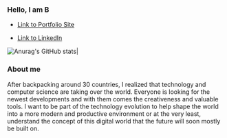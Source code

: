 ### Hello, I am B 
- [Link to Portfolio Site](https://vu-portfolio.herokuapp.com/)

- [Link to LinkedIn](https://www.linkedin.com/in/tram-vu-866250121/)

![Anurag's GitHub stats](https://github-readme-stats.vercel.app/api?username=vubao2303&show_icons=true&theme=nightowl)|

<!--
**vubao2303/vubao2303** is a ✨ _special_ ✨ repository because its `README.md` (this file) appears on your GitHub profile.



Here are some ideas to get you started:

- 🔭 I’m currently working on ...
- 🌱 I’m currently learning ...
- 👯 I’m looking to collaborate on ...
- 🤔 I’m looking for help with ...
- 💬 Ask me about ...
- 📫 How to reach me: ...
- 😄 Pronouns: ...
- ⚡ Fun fact: ...
-->
### About me 
After backpacking around 30 countries, I realized that technology and computer science are taking over the world. Everyone is looking for the newest developments and with them comes the creativeness and valuable tools. I want to be part of the technology evolution to help shape the world into a more modern and productive environment or at the very least, understand the concept of this digital world that the future will soon mostly be built on.


